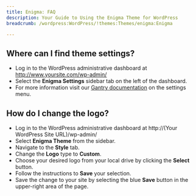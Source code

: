```yaml
---
title: Enigma: FAQ
description: Your Guide to Using the Enigma Theme for WordPress
breadcrumb: /wordpress:WordPress/!themes:Themes/enigma:Enigma

---
```


Where can I find theme settings?
-----
* Log in to the WordPress administrative dashboard at http://www.yoursite.com/wp-admin/
* Select the **Enigma Settings** sidebar tab on the left of the dashboard.
* For more information visit our [Gantry documentation](http://gantry-framework.org/documentation/wordpress/configure/) on the settings menu.

How do I change the logo?
-----

* Log in to the WordPress administrative dashboard at http://(Your WordPress Site URL)/wp-admin/
* Select **Enigma Theme** from the sidebar.
* Navigate to the **Style** tab.
* Change the **Logo** type to **Custom**.
* Choose your desired logo from your local drive by clicking the **Select** button.
* Follow the instructions to **Save** your selection.
* Save the change to your site by selecting the blue **Save** button in the upper-right area of the page.

[gantry]: http://gantry-framework.org/documentation/wordpress/configure/